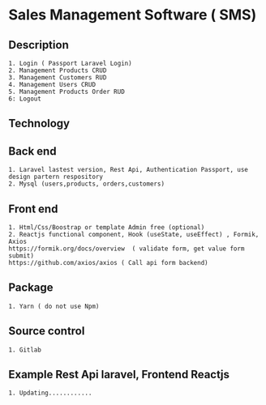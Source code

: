 # Sales Management Software ( SMS)
## Description
    1. Login ( Passport Laravel Login)
    2. Management Products CRUD
    3. Management Customers RUD
    4. Management Users CRUD
    5. Management Products Order RUD
    6: Logout
## Technology
## Back end
    1. Laravel lastest version, Rest Api, Authentication Passport, use design partern respository
    2. Mysql (users,products, orders,customers) 
## Front end
    1. Html/Css/Boostrap or template Admin free (optional)
    2. Reactjs functional component, Hook (useState, useEffect) , Formik, Axios
    https://formik.org/docs/overview  ( validate form, get value form submit)
    https://github.com/axios/axios ( Call api form backend)
## Package
    1. Yarn ( do not use Npm)
## Source control
    1. Gitlab
## Example Rest Api laravel, Frontend Reactjs
    1. Updating............
    
